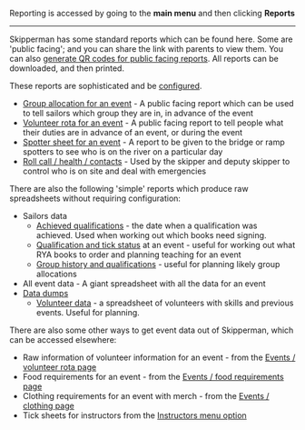 Reporting is accessed by going to the **main menu** and then clicking **Reports**
___

Skipperman has some standard reports which can be found here. Some are 'public facing'; and you can share the link with parents to view them. You can also [generate QR codes for public facing reports](file_management_help.md#qr-codes-for-public-files). All reports can be downloaded, and then printed. 

These reports are sophisticated and be [configured](general_report_config_and_printing_help.md).

- [Group allocation for an event](group_allocation_report_help.md) - A public facing report which can be used to tell sailors which group they are in, in advance of the event
- [Volunteer rota for an event](volunteer_rota_report_help.md) - A public facing report to tell people what their duties are in advance of an event, or during the event
- [Spotter sheet for an event](spotter_sheet_report.md) - A report to be given to the bridge or ramp spotters to see who is on the river on a particular day
- [Roll call / health / contacts](roll_call_help.md) - Used by the skipper and deputy skipper to control who is on site and deal with emergencies

There are also the following 'simple' reports which produce raw spreadsheets without requiring configuration:

- Sailors data
  - [Achieved qualifications](qualifications_report_help.md#achieved-qualifications) - the date when a qualification was achieved. Used when working out which books need signing.
  - [Qualification and tick status](qualifications_report_help.md#qualifications-and-tick-status) at an event - useful for working out what RYA books to order and planning teaching for an event
  - [Group history and qualifications](qualifications_report_help.md#group-history-and-qualifications) - useful for planning likely group allocations 
- All event data - A giant spreadsheet with all the data for an event
- [Data dumps](data_dumps_report.md)
  - [Volunteer data](data_dumps_report.md#volunteer-data-dump) - a spreadsheet of volunteers with skills and previous events. Useful for planning.

There are also some other ways to get event data out of Skipperman, which can be accessed elsewhere:

- Raw information of volunteer information for an event - from the [Events / volunteer rota page](volunteer_rota_help.md#other-useful-functions)
- Food requirements for an event - from the [Events / food requirements page](food_help.md)
- Clothing requirements for an event with merch - from the [Events / clothing page](clothing_help.md)
- Tick sheets for instructors from the [Instructors menu option](ticksheets_help.md)

